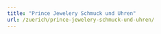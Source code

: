 ```yaml
---
title: "Prince Jewelery Schmuck und Uhren"
url: /zuerich/prince-jewelery-schmuck-und-uhren/
---
```

